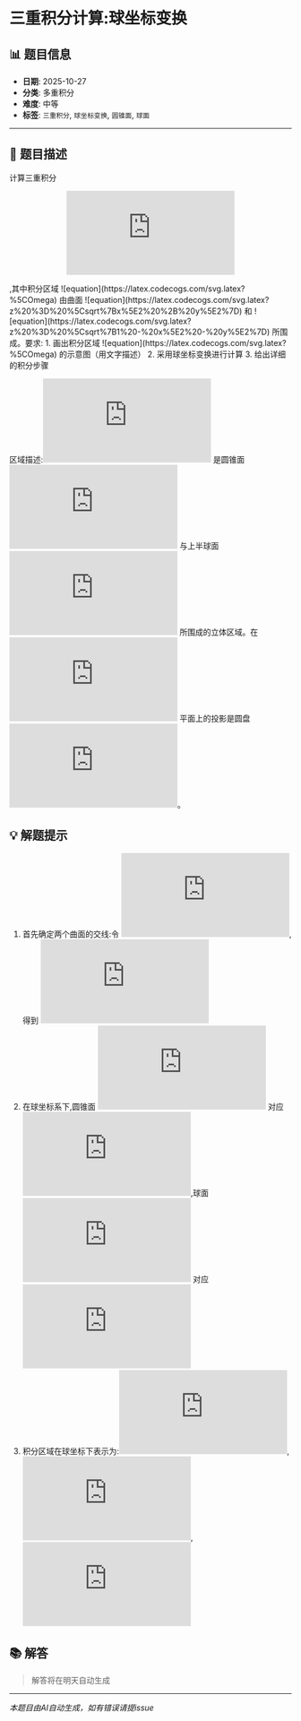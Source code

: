 # 三重积分计算:球坐标变换

## 📊 题目信息

- **日期**: 2025-10-27
- **分类**: 多重积分
- **难度**: 中等
- **标签**: `三重积分`, `球坐标变换`, `圆锥面`, `球面`

---

## 📝 题目描述

计算三重积分 <div align="center">

![Mathematical Formula](https://latex.codecogs.com/svg.latex?%5Ciiint_%7B%5COmega%7D%20(x%5E2%20%2B%20y%5E2)%20dV)

</div>,其中积分区域 ![equation](https://latex.codecogs.com/svg.latex?%5COmega) 由曲面 ![equation](https://latex.codecogs.com/svg.latex?z%20%3D%20%5Csqrt%7Bx%5E2%20%2B%20y%5E2%7D) 和 ![equation](https://latex.codecogs.com/svg.latex?z%20%3D%20%5Csqrt%7B1%20-%20x%5E2%20-%20y%5E2%7D) 所围成。要求:
1. 画出积分区域 ![equation](https://latex.codecogs.com/svg.latex?%5COmega) 的示意图（用文字描述）
2. 采用球坐标变换进行计算
3. 给出详细的积分步骤

区域描述:![equation](https://latex.codecogs.com/svg.latex?%5COmega) 是圆锥面 ![equation](https://latex.codecogs.com/svg.latex?z%20%3D%20%5Csqrt%7Bx%5E2%20%2B%20y%5E2%7D) 与上半球面 ![equation](https://latex.codecogs.com/svg.latex?z%20%3D%20%5Csqrt%7B1%20-%20x%5E2%20-%20y%5E2%7D) 所围成的立体区域。在 ![equation](https://latex.codecogs.com/svg.latex?xy) 平面上的投影是圆盘 ![equation](https://latex.codecogs.com/svg.latex?x%5E2%20%2B%20y%5E2%20%5Cleq%20%5Cfrac%7B1%7D%7B2%7D)。

## 💡 解题提示

1. 首先确定两个曲面的交线:令 ![equation](https://latex.codecogs.com/svg.latex?%5Csqrt%7Bx%5E2%20%2B%20y%5E2%7D%20%3D%20%5Csqrt%7B1%20-%20x%5E2%20-%20y%5E2%7D),得到 ![equation](https://latex.codecogs.com/svg.latex?x%5E2%20%2B%20y%5E2%20%3D%20%5Cfrac%7B1%7D%7B2%7D)
2. 在球坐标系下,圆锥面 ![equation](https://latex.codecogs.com/svg.latex?z%20%3D%20%5Csqrt%7Bx%5E2%20%2B%20y%5E2%7D) 对应 ![equation](https://latex.codecogs.com/svg.latex?%5Cphi%20%3D%20%5Cfrac%7B%5Cpi%7D%7B4%7D),球面 ![equation](https://latex.codecogs.com/svg.latex?z%20%3D%20%5Csqrt%7B1%20-%20x%5E2%20-%20y%5E2%7D) 对应 ![equation](https://latex.codecogs.com/svg.latex?%5Crho%20%3D%201)
3. 积分区域在球坐标下表示为:![equation](https://latex.codecogs.com/svg.latex?0%20%5Cleq%20%5Crho%20%5Cleq%201),![equation](https://latex.codecogs.com/svg.latex?0%20%5Cleq%20%5Cphi%20%5Cleq%20%5Cfrac%7B%5Cpi%7D%7B4%7D),![equation](https://latex.codecogs.com/svg.latex?0%20%5Cleq%20%5Ctheta%20%5Cleq%202%5Cpi)

## 📚 解答

> 解答将在明天自动生成

---

*本题目由AI自动生成，如有错误请提issue*
